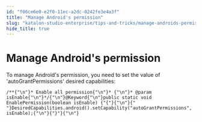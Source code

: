 ```yaml
---
id: "f06ce6e0-e2f0-11ec-a2dc-0242fe3e4a3f"
title: "Manage Android's permission"
slug: "katalon-studio-enterprise/tips-and-tricks/manage-androids-permission"
hide_title: true
---
```

  

# <a id="id" class="anchor_top_offset"/><a id="ariaid-title1" class="anchor_top_offset"/>Manage Android's permission

  
    
<p xmlns="http://www.w3.org/1999/xhtml" className="p">To manage Android's permission, you need to set the value of   'autoGrantPermissions' desired capabilities:</p> 
          
<pre xmlns="http://www.w3.org/1999/xhtml" className="pre codeblock"><code>/**{"\n"}* Enable all permission{"\n"}* {"\n"}* @param isEnable{"\n"}*/{"\n"}@Keyword{"\n"}public static void EnablePermission(boolean isEnable) {"{"}{"\n"}{"    "}DesiredCapabilities.android().setCapability("autoGrantPermissions", isEnable);{"\n"}{"}"}{"\n"}</code></pre> 
      

